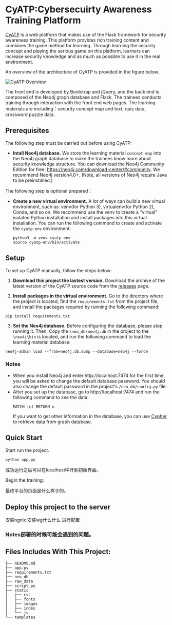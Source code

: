 # CyATP:Cybersecuirty Awareness Training Platform

[CyATP](http://www.cyber-atp.tk) is a web platform that makes use of the Flask framework for security awareness training.
This platform provides rich training content and combines the game method for learning.
Through learning the security concept and playing the serious game on this platform, 
learners can increase security knowledge and as much as possible to use it in the real environment.  

An overview of the architecture of CyATP is provided in the figure below.

![CyATP Overview](http://www.meizia.net/pic/overview.jpg)

The front end is developed by Bootstrap and jQuery, and the back end is composed of the Neo4j graph database and Flask.
The trainees conducts training through interaction with the front end web pages.
The learning materials are including：security concept map and text, quiz data, crossword puzzle data.


## Prerequisites
The following step must be carried out before using CyATP:
* **Intall Neo4j database.** We store the learning material `concept map` into the Neo4j graph database to make the trainees know more about security knowledge structure. You can download the Neo4j Community Edition for free: https://neo4j.com/download-center/#community. We recommend Neo4j version4.0+. (Note, all versions of  Neo4j require Java to be preinstalled.)

The following step is optional prepared：
* **Create a new virtual environment.** A lot of ways can build a new virtual environment, such as: venv(for Python 3), virtualenv(for Python 2), Conda, and so on. We recommend use the venv to create a "virtual" isolated Python installation and install packages into this virtual installation. You can run the following commend to create and activate the `cyatp-env` environment:
  ```
  python3 -m venv cyatp-env
  source cyatp-env/bin/activate
  ```


## Setup
To set up CyATP manually, follow the steps below:
1. **Download this project the lastest version.** Download the archive of the latest version of the CyATP source code from the [releases](https://github.com/meizia/cyatp) page.

2. **Install packages in the virtual environment.** Go to the directory where the project is located, find the `requirements.txt` from the project file, and install the packages required by running the following command:
  ```
  pip install requirements.txt
  ```
3. **Set the Neo4j database.** Before configuring the database, please stop running it. Then, Copy the `\neo_db\neo4j.db` in the project to the `\neo4j\bin` is located, and run the following command to load the learning material database:
  ``` 
  neo4j-admin load --from=neo4j.db.dump --database=neo4j --force 
  ``` 
### Notes 
* When you install Neo4j and enter http://localhost:7474 for the first time, you will be asked to change the default database password. You should also change the default password in the project's `/neo_db/config.py` file. 
* After you set up the database, go to http://localhost:7474 and run the following command to see the data:
  ``` 
  MATCH (n) RETURN n
  ``` 
  If you want to get other information in the database, you can use [Cypher](https://neo4j.com/developer/cypher/) to retrieve data from graph database.


## Quick Start

Start run the project.   
```
python app.py 
```
成功运行之后可以在localhost中开到初始界面。

Begin the training:

最终平台的页面是什么样子的。

## Deploy this project to the server 
安装ngnix
安装wg什么什么
进行配置

### Notes部署的时候可能会遇到的问题。

## Files Includes With This Project:
```
├── README.md
├── app.py
├── requirements.txt
├── neo_db
├── raw_data
├── script_py
├── static
│   ├── css
│   ├── fonts
│   ├── images
│   ├── index
│   └── js
└── templates
```
